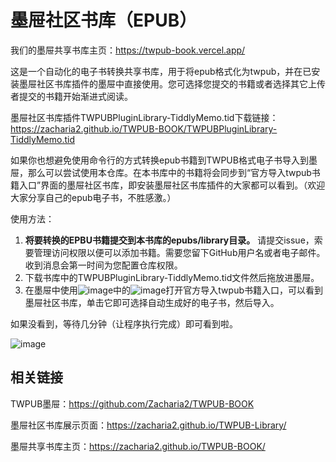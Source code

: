 # 墨屉社区书库（EPUB）

我们的墨屉共享书库主页：https://twpub-book.vercel.app/

这是一个自动化的电子书转换共享书库，用于将epub格式化为twpub，并在已安装墨屉社区书库插件的墨屉中直接使用。您可选择您提交的书籍或者选择其它上传者提交的书籍开始渐进式阅读。

墨屉社区书库插件TWPUBPluginLibrary-TiddlyMemo.tid下载链接：https://zacharia2.github.io/TWPUB-BOOK/TWPUBPluginLibrary-TiddlyMemo.tid




如果你也想避免使用命令行的方式转换epub书籍到TWPUB格式电子书导入到墨屉，那么可以尝试使用本仓库。在本书库中的书籍将会同步到“官方导入twpub书籍入口”界面的墨屉社区书库，即安装墨屉社区书库插件的大家都可以看到。（欢迎大家分享自己的epub电子书，不胜感激。）



使用方法：
1. **将要转换的EPBU书籍提交到本书库的epubs/library目录。** 请提交issue，索要管理访问权限以便可以添加书籍。需要您留下GitHub用户名或者电子邮件。收到消息会第一时间为您配置仓库权限。
2. 下载书库中的TWPUBPluginLibrary-TiddlyMemo.tid文件然后拖放进墨屉。
3. 在墨屉中使用![image](https://user-images.githubusercontent.com/32425955/169266021-6373981d-582a-4ad1-ad6b-2311c8c2abb8.png)中的![image](https://user-images.githubusercontent.com/32425955/169266047-e179cc38-8afe-4b5e-b011-6ef1e8c014bc.png)打开官方导入twpub书籍入口，可以看到墨屉社区书库，单击它即可选择自动生成好的电子书，然后导入。


如果没看到，等待几分钟（让程序执行完成）即可看到啦。

![image](https://user-images.githubusercontent.com/32425955/169262933-4017ea9f-2653-41d7-8533-370c2f5d5cf0.png)

## 相关链接
TWPUB墨屉：https://github.com/Zacharia2/TWPUB-BOOK

墨屉社区书库展示页面：https://zacharia2.github.io/TWPUB-Library/

墨屉共享书库主页：https://zacharia2.github.io/TWPUB-BOOK/


